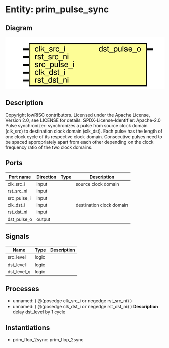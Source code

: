 # Entity: prim_pulse_sync

## Diagram

![Diagram](prim_pulse_sync.svg "Diagram")
## Description

Copyright lowRISC contributors.
 Licensed under the Apache License, Version 2.0, see LICENSE for details.
 SPDX-License-Identifier: Apache-2.0
 Pulse synchronizer: synchronizes a pulse from source clock domain (clk_src)
 to destination clock domain (clk_dst). Each pulse has the length of one clock
 cycle of its respective clock domain. Consecutive pulses need to be spaced
 appropriately apart from each other depending on the clock frequency ratio
 of the two clock domains.
 
## Ports

| Port name   | Direction | Type | Description              |
| ----------- | --------- | ---- | ------------------------ |
| clk_src_i   | input     |      | source clock domain      |
| rst_src_ni  | input     |      |                          |
| src_pulse_i | input     |      |                          |
| clk_dst_i   | input     |      | destination clock domain |
| rst_dst_ni  | input     |      |                          |
| dst_pulse_o | output    |      |                          |
## Signals

| Name        | Type  | Description |
| ----------- | ----- | ----------- |
| src_level   | logic |             |
| dst_level   | logic |             |
| dst_level_q | logic |             |
## Processes
- unnamed: ( @(posedge clk_src_i or negedge rst_src_ni) )
- unnamed: ( @(posedge clk_dst_i or negedge rst_dst_ni) )
**Description**
delay dst_level by 1 cycle

## Instantiations

- prim_flop_2sync: prim_flop_2sync
